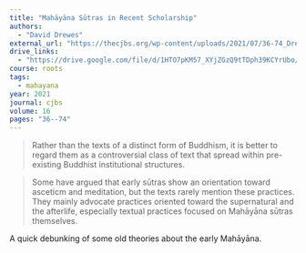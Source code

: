 ```yaml
---
title: "Mahāyāna Sūtras in Recent Scholarship"
authors:
  - "David Drewes"
external_url: "https://thecjbs.org/wp-content/uploads/2021/07/36-74_Drewes_Mahayana-Sutras.pdf"
drive_links:
  - "https://drive.google.com/file/d/1HTO7pKM57_XYjZGzQ9tTDph39KCYrUbo/view?usp=drivesdk"
course: roots
tags:
  - mahayana
year: 2021
journal: cjbs
volume: 16
pages: "36--74"
---
```


> Rather than the texts of a distinct form of Buddhism, it is better to regard them as a controversial class of text that spread within pre-existing Buddhist institutional structures.

> Some have argued that early sūtras show an orientation toward asceticm and meditation, but the texts rarely mention these practices.
They mainly advocate practices oriented toward the supernatural and the afterlife, especially textual practices focused on Mahāyāna sūtras themselves.

A quick debunking of some old theories about the early Mahāyāna.
